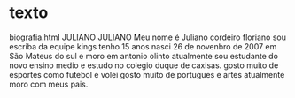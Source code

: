 # texto
biografia.html
JULIANO
JULIANO Meu nome é Juliano cordeiro floriano sou escriba da equipe kings tenho 15 anos nasci 26 de novenbro de 2007 em São Mateus do sul e moro em antonio olinto atualmente sou estudante do novo ensino medio e estudo no colegio duque de caxisas. gosto muito de esportes como futebol e volei gosto muito de portugues e artes atualmente moro com meus pais.
